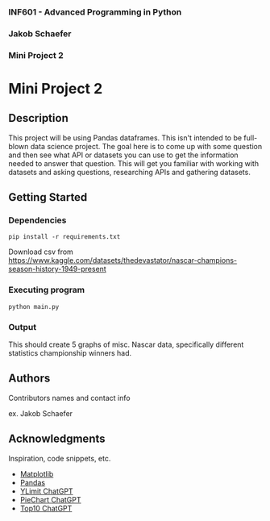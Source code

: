 ### INF601 - Advanced Programming in Python
### Jakob Schaefer
### Mini Project 2


# Mini Project 2

## Description

This project will be using Pandas dataframes. This isn't intended to be full-blown data science project. The goal here is to come up with some question and then see what API or datasets you can use to get the information needed to answer that question. This will get you familiar with working with datasets and asking questions, researching APIs and gathering datasets.

## Getting Started

### Dependencies

```
pip install -r requirements.txt
```
Download csv from https://www.kaggle.com/datasets/thedevastator/nascar-champions-season-history-1949-present

### Executing program

```
python main.py
```

### Output

This should create 5 graphs of misc. Nascar data, specifically different statistics championship winners had. 

## Authors

Contributors names and contact info

ex. Jakob Schaefer

## Acknowledgments

Inspiration, code snippets, etc.
* [Matplotlib](https://matplotlib.org/stable/tutorials/pyplot.html)
* [Pandas](https://pandas.pydata.org/pandas-docs/stable/getting_started/intro_tutorials/04_plotting.html)
* [YLimit ChatGPT](https://chatgpt.com/share/67bb957d-0cb0-8002-a040-35efba495e40)
* [PieChart ChatGPT](https://chatgpt.com/share/67bb95b6-ce58-8002-8c6e-16ba9dc88d71)
* [Top10 ChatGPT](https://chatgpt.com/share/67bb95c9-54cc-8002-b74a-a7ec41920f15)